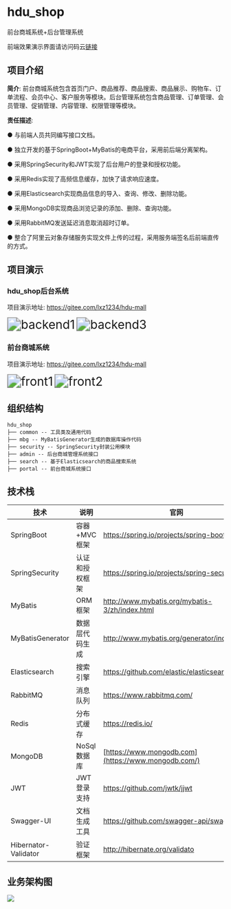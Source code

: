 # hdu_shop

前台商城系统+后台管理系统

前端效果演示界面请访问码云[链接](https://gitee.com/lxz1234/hdu-mall)

## 项目介绍

**简介**: 前台商城系统包含首页门户、商品推荐、商品搜索、商品展示、购物车、订单流程、会员中心、客户服务等模块。后台管理系统包含商品管理、订单管理、会员管理、促销管理、内容管理、权限管理等模块。

 **责任描述**:

● 与前端人员共同编写接口文档。

● 独立开发的基于SpringBoot+MyBatis的电商平台，采用前后端分离架构。

● 采用SpringSecurity和JWT实现了后台用户的登录和授权功能。

● 采用Redis实现了高频信息缓存，加快了请求响应速度。

● 采用Elasticsearch实现商品信息的导入、查询、修改、删除功能。

● 采用MongoDB实现商品浏览记录的添加、删除、查询功能。

● 采用RabbitMQ发送延迟消息取消超时订单。

● 整合了阿里云对象存储服务实现文件上传的过程，采用服务端签名后前端直传的方式。

## 项目演示

### hdu_shop后台系统

项目演示地址: https://gitee.com/lxz1234/hdu-mall

<img src="D:\webProject\mall\项目文档\backend1.gif" alt="backend1" style="zoom:200%;" />



<img src="D:\webProject\mall\项目文档\backend3.gif" alt="backend3" style="zoom:200%;" />



### 前台商城系统

项目演示地址: https://gitee.com/lxz1234/hdu-mall

<img src="D:\webProject\mall\项目文档\front1.gif" alt="front1" style="zoom:200%;" />



<img src="D:\webProject\mall\项目文档\front2.gif" alt="front2" style="zoom:200%;" />



## 组织结构

```
hdu_shop
├── common -- 工具类及通用代码
├── mbg -- MyBatisGenerator生成的数据库操作代码
├── security -- SpringSecurity封装公用模块
├── admin -- 后台商城管理系统接口
├── search -- 基于Elasticsearch的商品搜索系统
├── portal -- 前台商城系统接口
```

## 技术栈

| 技术                 | 说明           | 官网                                                |
| -------------------- | -------------- | --------------------------------------------------- |
| SpringBoot           | 容器+MVC框架   | https://spring.io/projects/spring-boot              |
| SpringSecurity       | 认证和授权框架 | https://spring.io/projects/spring-security          |
| MyBatis              | ORM框架        | http://www.mybatis.org/mybatis-3/zh/index.html      |
| MyBatisGenerator     | 数据层代码生成 | http://www.mybatis.org/generator/index.html         |
| Elasticsearch        | 搜索引擎       | https://github.com/elastic/elasticsearch            |
| RabbitMQ             | 消息队列       | https://www.rabbitmq.com/                           |
| Redis                | 分布式缓存     | https://redis.io/                                   |
| MongoDB              | NoSql数据库    | [https://www.mongodb.com](https://www.mongodb.com/) |
| JWT                  | JWT登录支持    | https://github.com/jwtk/jjwt                        |
| Swagger-UI           | 文档生成工具   | https://github.com/swagger-api/swagger-ui           |
| Hibernator-Validator | 验证框架       | http://hibernate.org/validato                       |

## 业务架构图

![](D:\webProject\mall\项目文档\业务架构图.png)
